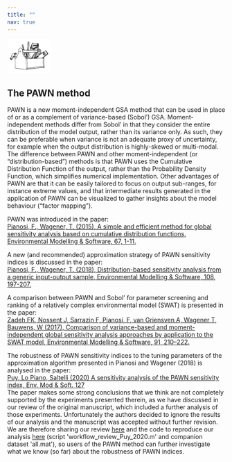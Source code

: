 ```yaml
---
title: ""
nav: true
---
```


[<img src="drawing2.png" alt="SAFE logo" style="width:20%;" >](./index.md/) <br>

<!-- [Home](./index.md/) - [Documentation](./Documentation.md/) - [Applications](./Applications.md/) - [PAWN](./Pawn.md/) - [FAQ](./Faqs.md/)-->

## The PAWN method

PAWN is a new moment-independent GSA method that can be used in place of or as a complement of 
variance-based (Sobol’) GSA. Moment-independent methods differ from Sobol’ in that they consider 
the entire distribution of the model output, rather than its variance only. As such, they can be 
preferable when variance is not an adequate proxy of uncertainty, for example when the output 
distribution is highly-skewed or multi-modal. The difference between PAWN and other moment-independent 
(or “distribution-based”) methods is that PAWN uses the Cumulative Distribution Function of the output, 
rather than the Probability Density Function, which simplifies numerical implementation. 
Other advantages of PAWN are that it can be easily tailored to focus on output sub-ranges, 
for instance extreme values, and that intermediate results generated in the application of PAWN 
can be visualized to gather insights about the model behaviour (“factor mapping”).

PAWN was introduced in the paper: <br>
[Pianosi, F., Wagener, T. (2015), A simple and efficient method for global sensitivity analysis based on 
cumulative distribution functions, Environmental Modelling & Software, 67, 1-11.](http://www.sciencedirect.com/science/article/pii/S1364815215000237)

A new (and recommended) approximation strategy of PAWN sensitivity indices is discussed in the paper: <br>
[Pianosi, F., Wagener, T. (2018), Distribution-based sensitivity analysis from a generic input-output sample, 
Environmental Modelling & Software, 108, 197-207.](https://www.sciencedirect.com/science/article/pii/S1364815218303220)

<!--The Matlab code to implement the new strategy (including workflow scripts to reproduce the paper results) is available here.-->

A comparison between PAWN and Sobol’ for parameter screening and ranking of a relatively 
complex environmental model (SWAT) is presented in the paper: <br>
[Zadeh FK, Nossent J, Sarrazin F, Pianosi, F, van Griensven A, Wagener T, Bauwens, W (2017), 
Comparison of variance-based and moment-independent global sensitivity analysis approaches 
by application to the SWAT model, Environmental Modelling & Software, 91, 
210–222.](http://www.sciencedirect.com/science/article/pii/S1364815217301159)

The robustness of PAWN sensitivity indices to the tuning parameters of the approximation algorithm 
presented in Pianosi and Wagener (2018) is analysed in the paper: <br>
[Puy, Lo Piano, Saltelli (2020) A sensitivity analysis of the PAWN sensitivity index, Env. Mod & Soft. 
127](https://www.sciencedirect.com/science/article/pii/S1364815219306607)<br> 
The paper makes some strong conclusions that we think are not completely supported by the experiments presented 
therein, as we have discussed in our review of the original manuscript, which included a further analysis of those experiments. 
Unfortunately the authors decided to ignore the results of our analysis and the manuscript was accepted 
without further revision. We are therefore sharing our review 
[here](https://github.com/SAFEtoolbox/Miscellaneous/blob/main/Review_of_Puy_2020.pdf)
and the code to reproduce our analysis [here](https://github.com/SAFEtoolbox/Miscellaneous/) 
(script 'workflow_review_Puy_2020.m' and companion dataset 'all.mat'), 
so users of the PAWN method can further investigate what we know (so far) about the robustness of PAWN indices.

